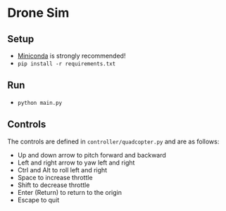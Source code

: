 # Drone Sim

## Setup

- [Miniconda](https://docs.anaconda.com/miniconda/) is strongly recommended!
- `pip install -r requirements.txt`

## Run

- `python main.py`

## Controls

The controls are defined in `controller/quadcopter.py` and are as follows:

- Up and down arrow to pitch forward and backward
- Left and right arrow to yaw left and right
- Ctrl and Alt to roll left and right
- Space to increase throttle
- Shift to decrease throttle
- Enter (Return) to return to the origin
- Escape to quit